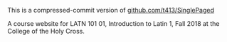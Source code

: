 
This is a compressed-commit version of
[github.com/t413/SinglePaged](https://github.com/t413/SinglePaged)

A course website for LATN 101 01, Introduction to Latin 1, Fall 2018 at the College of the Holy Cross.
